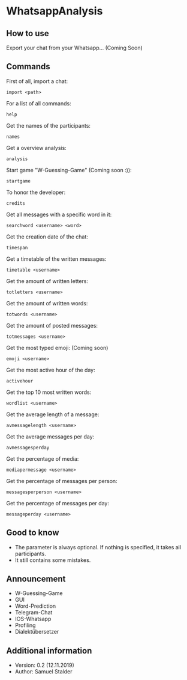 # WhatsappAnalysis

## How to use 
Export your chat from your Whatsapp...
(Coming Soon)

## Commands

First of all, import a chat:
```
import <path>
```
For a list of all commands:
```
help
```
Get the names of the participants:
```
names
```
Get a overview analysis:
```
analysis
```
Start game "W-Guessing-Game" (Coming soon :)):
```
startgame
```
To honor the developer:
```
credits
```
Get all messages with a specific word in it:
```
searchword <username> <word>
```
Get the creation date of the chat:
```
timespan
```
Get a timetable of the written messages:
```
timetable <username>
```
Get the amount of written letters:
```
totletters <username>
```
Get the amount of written words:
```
totwords <username>
```
Get the amount of posted messages:
```
totmessages <username>
```
Get the most typed emoji: (Coming soon)
```
emoji <username>
```
Get the most active hour of the day:
```
activehour
```
Get the top 10 most written words:
```
wordlist <username>
```
Get the average length of a message:
```
avmessagelength <username>
```
Get the average messages per day:
```
avmessagesperday
```
Get the percentage of media:
```
mediapermessage <username>
```
Get the percentage of messages per person:
```
messagesperperson <username>
```
Get the percentage of messages per day:
```
messageperday <username>
```


## Good to know
* The parameter <username> is always optional. If nothing is specified, it takes all participants.
* It still contains some mistakes. 

## Announcement

* W-Guessing-Game
* GUI
* Word-Prediction
* Telegram-Chat 
* IOS-Whatsapp
* Profiling 
* Dialektübersetzer

## Additional information
 
* Version: 0.2 (12.11.2019)
* Author: Samuel Stalder

